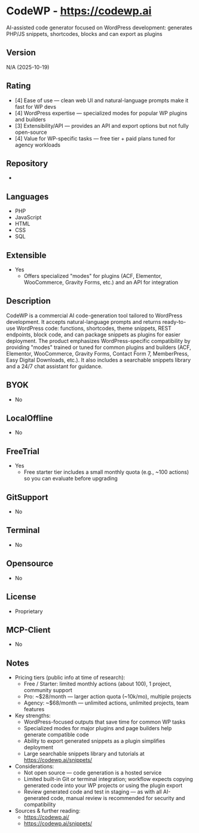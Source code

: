 # CodeWP - https://codewp.ai
AI-assisted code generator focused on WordPress development: generates PHP/JS snippets, shortcodes, blocks and can export as plugins
## Version
N/A (2025-10-19)
## Rating
- [4] Ease of use — clean web UI and natural-language prompts make it fast for WP devs
- [4] WordPress expertise — specialized modes for popular WP plugins and builders
- [3] Extensibility/API — provides an API and export options but not fully open-source
- [4] Value for WP-specific tasks — free tier + paid plans tuned for agency workloads
## Repository
- 
## Languages
- PHP
- JavaScript
- HTML
- CSS
- SQL
## Extensible
- Yes
  - Offers specialized "modes" for plugins (ACF, Elementor, WooCommerce, Gravity Forms, etc.) and an API for integration
## Description
CodeWP is a commercial AI code-generation tool tailored to WordPress development. It accepts natural-language prompts and returns ready-to-use WordPress code: functions, shortcodes, theme snippets, REST endpoints, block code, and can package snippets as plugins for easier deployment. The product emphasizes WordPress-specific compatibility by providing "modes" trained or tuned for common plugins and builders (ACF, Elementor, WooCommerce, Gravity Forms, Contact Form 7, MemberPress, Easy Digital Downloads, etc.). It also includes a searchable snippets library and a 24/7 chat assistant for guidance.
## BYOK
- No
## LocalOffline
- No
## FreeTrial
- Yes
  - Free starter tier includes a small monthly quota (e.g., ~100 actions) so you can evaluate before upgrading
## GitSupport
- No
## Terminal
- No
## Opensource
- No
## License
- Proprietary
## MCP-Client
- No
## Notes
- Pricing tiers (public info at time of research):
  - Free / Starter: limited monthly actions (about 100), 1 project, community support
  - Pro: ~$28/month — larger action quota (~10k/mo), multiple projects
  - Agency: ~$68/month — unlimited actions, unlimited projects, team features
- Key strengths:
  - WordPress-focused outputs that save time for common WP tasks
  - Specialized modes for major plugins and page builders help generate compatible code
  - Ability to export generated snippets as a plugin simplifies deployment
  - Large searchable snippets library and tutorials at https://codewp.ai/snippets/
- Considerations:
  - Not open source — code generation is a hosted service
  - Limited built-in Git or terminal integration; workflow expects copying generated code into your WP projects or using the plugin export
  - Review generated code and test in staging — as with all AI-generated code, manual review is recommended for security and compatibility
- Sources & further reading:
  - https://codewp.ai/
  - https://codewp.ai/snippets/
